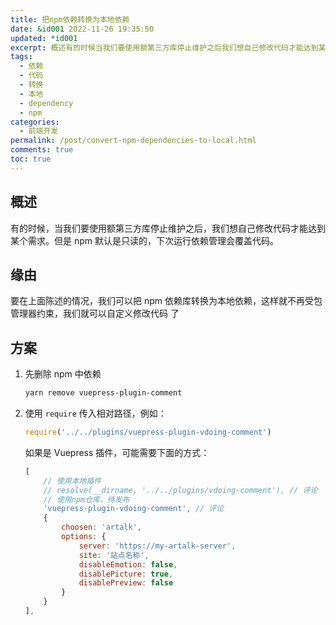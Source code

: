```yaml
---
title: 把npm依赖转换为本地依赖
date: &id001 2022-11-26 19:35:50
updated: *id001
excerpt: 概述有的时候当我们要使用额第三方库停止维护之后我们想自己修改代码才能达到某个需求。但是npm默认是只读的下次运行依赖管理会覆盖代码。缘由要在上面陈述的情况我们可以把npm依赖库转换为本地依赖这样就不再受包管理器约束我们就可以自定义修改代码了方案先删除npm中依赖yarnremovevuepressplugincomment使用require​​传入相对路径例如_require(pluginsvuepresspluginvdoingcomment)如果是vuepress插件可能需要下面的方式_[使用本地插件
tags:
  - 依赖
  - 代码
  - 转换
  - 本地
  - dependency
  - npm
categories:
  - 前端开发
permalink: /post/convert-npm-dependencies-to-local.html
comments: true
toc: true
---
```

## 概述

有的时候，当我们要使用额第三方库停止维护之后，我们想自己修改代码才能达到某个需求。但是 npm 默认是只读的，下次运行依赖管理会覆盖代码。

## 缘由

要在上面陈述的情况，我们可以把 npm 依赖库转换为本地依赖，这样就不再受包管理器约束，我们就可以自定义修改代码 了

## 方案

1. 先删除 npm 中依赖

   ```bash
   yarn remove vuepress-plugin-comment
   ```
2. 使用 `require`​​ 传入相对路径，例如：

   ```js
   require('../../plugins/vuepress-plugin-vdoing-comment')
   ```

   如果是 Vuepress 插件，可能需要下面的方式：

   ```js
   [
       // 使用本地插件
       // resolve(__dirname, '../../plugins/vdoing-comment'), // 评论
       // 使用npm仓库，待发布
       'vuepress-plugin-vdoing-comment', // 评论
       {
           choosen: 'artalk',
           options: {
               server: 'https://my-artalk-server',
               site: '站点名称',
               disableEmotion: false,
               disablePicture: true,
               disablePreview: false
           }
       }
   ],
   ```

‍